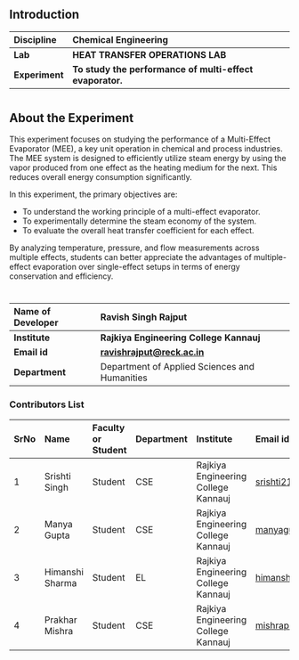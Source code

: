 ## Introduction


<b>Discipline | <b>Chemical Engineering
:--|:--|
<b> Lab | <b> HEAT TRANSFER OPERATIONS LAB
<b> Experiment|     <b> To study the performance of multi-effect evaporator.

<section id="about-experiment" style="margin: 40px 0;">
  <h2>About the Experiment</h2>
  <p>
    This experiment focuses on studying the performance of a Multi-Effect Evaporator (MEE), a key unit operation in chemical and process industries. The MEE system is designed to efficiently utilize steam energy by using the vapor produced from one effect as the heating medium for the next. This reduces overall energy consumption significantly.
  </p>
  <p>
    In this experiment, the primary objectives are:
  </p>
  <ul>
    <li>To understand the working principle of a multi-effect evaporator.</li>
    <li>To experimentally determine the steam economy of the system.</li>
    <li>To evaluate the overall heat transfer coefficient for each effect.</li>
  </ul>
  <p>
    By analyzing temperature, pressure, and flow measurements across multiple effects, students can better appreciate the advantages of multiple-effect evaporation over single-effect setups in terms of energy conservation and efficiency.
  </p>
</section>







<b>Name of Developer | <b> Ravish Singh Rajput 
:--|:--|
<b> Institute | <b> Rajkiya Engineering College Kannauj 
<b> Email id|     <b>  ravishrajput@reck.ac.in
<b> Department |  Department of Applied Sciences and Humanities

### Contributors List

SrNo | Name | Faculty or Student | Department| Institute | Email id
:--|:--|:--|:--|:--|:--|
1 | Srishti Singh | Student | CSE | Rajkiya Engineering College Kannauj | srishti2107singh@gmail.com
2 | Manya Gupta | Student | CSE | Rajkiya Engineering College Kannauj | manyagupta9140@gmail.com
3 | Himanshi Sharma | Student | EL | Rajkiya Engineering College Kannauj | himanshisharma2405@gmail.com
4 | Prakhar Mishra | Student | CSE | Rajkiya Engineering College Kannauj | mishraprakhar3030@gmail.com
